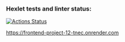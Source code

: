 ### Hexlet tests and linter status:
[![Actions Status](https://github.com/MeJlukc/frontend-project-12/actions/workflows/hexlet-check.yml/badge.svg)](https://github.com/MeJlukc/frontend-project-12/actions)  

https://frontend-project-12-tnec.onrender.com
